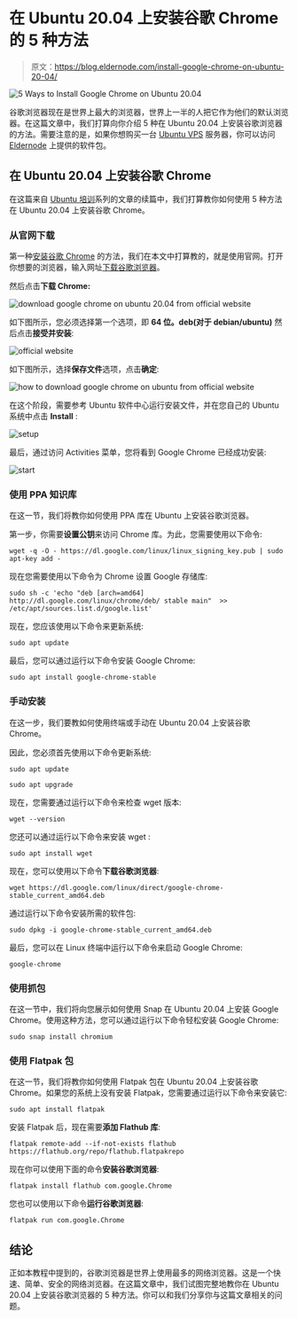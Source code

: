 # 在 Ubuntu 20.04 上安装谷歌 Chrome 的 5 种方法

> 原文：<https://blog.eldernode.com/install-google-chrome-on-ubuntu-20-04/>

![5 Ways to Install Google Chrome on Ubuntu 20.04](img/110f6fe2ea56135646352b2188af7253.png)

谷歌浏览器现在是世界上最大的浏览器，世界上一半的人把它作为他们的默认浏览器。在这篇文章中，我们打算向你介绍 5 种在 Ubuntu 20.04 上安装谷歌浏览器的方法。需要注意的是，如果你想购买一台 [Ubuntu VPS](https://eldernode.com/ubuntu-vps/) 服务器，你可以访问 [Eldernode](https://eldernode.com/) 上提供的软件包。

## **在 Ubuntu 20.04 上安装谷歌 Chrome**

在这篇来自 [Ubuntu 培训](https://blog.eldernode.com/tag/ubuntu/)系列的文章的续篇中，我们打算教你如何使用 5 种方法在 Ubuntu 20.04 上安装谷歌 Chrome。

### **从官网下载**

第一种[安装谷歌 Chrome](https://blog.eldernode.com/install-google-chrome-on-rdp-admin/) 的方法，我们在本文中打算教的，就是使用官网。打开你想要的浏览器，输入网址[下载谷歌浏览器](https://www.google.com/intl/en_us/chrome/)。

然后点击**下载 Chrome:**

![download google chrome on ubuntu 20.04 from official website](img/fa1282b31318c38f3bf55ea15144c8b1.png)

如下图所示，您必须选择第一个选项，即 **64 位。deb(对于 debian/ubuntu)** 然后点击**接受并安装**:

![official website](img/ad6b7fd18e0f74fe721ffab84b0a1c5b.png)

如下图所示，选择**保存文件**选项，点击**确定**:

![how to download google chrome on ubuntu from official website](img/d6ba18bfc36b105de8bb234ba327d35e.png)

在这个阶段，需要参考 Ubuntu 软件中心运行安装文件，并在您自己的 Ubuntu 系统中点击 **Install** :

![setup](img/0120f7e482aa0260a283964eed883f7d.png)

最后，通过访问 Activities 菜单，您将看到 Google Chrome 已经成功安装:

![start](img/5a05a5991d3f1bc5752c43e9b84ea188.png)

### **使用 PPA 知识库**

在这一节，我们将教你如何使用 PPA 库在 Ubuntu 上安装谷歌浏览器。

第一步，你需要**设置公钥**来访问 Chrome 库。为此，您需要使用以下命令:

```
wget -q -O - https://dl.google.com/linux/linux_signing_key.pub | sudo apt-key add -
```

现在您需要使用以下命令为 Chrome 设置 Google 存储库:

```
sudo sh -c 'echo "deb [arch=amd64] http://dl.google.com/linux/chrome/deb/ stable main"  >> /etc/apt/sources.list.d/google.list'
```

现在，您应该使用以下命令来更新系统:

```
sudo apt update
```

最后，您可以通过运行以下命令安装 Google Chrome:

```
sudo apt install google-chrome-stable
```

### **手动安装**

在这一步，我们要教如何使用终端或手动在 Ubuntu 20.04 上安装谷歌 Chrome。

因此，您必须首先使用以下命令更新系统:

```
sudo apt update
```

```
sudo apt upgrade
```

现在，您需要通过运行以下命令来检查 wget 版本:

```
wget --version
```

您还可以通过运行以下命令来安装 wget :

```
sudo apt install wget
```

现在，您可以使用以下命令**下载谷歌浏览器**:

```
wget https://dl.google.com/linux/direct/google-chrome-stable_current_amd64.deb
```

通过运行以下命令安装所需的软件包:

```
sudo dpkg -i google-chrome-stable_current_amd64.deb
```

最后，您可以在 Linux 终端中运行以下命令来启动 Google Chrome:

```
google-chrome
```

### **使用抓包**

在这一节中，我们将向您展示如何使用 Snap 在 Ubuntu 20.04 上安装 Google Chrome。使用这种方法，您可以通过运行以下命令轻松安装 Google Chrome:

```
sudo snap install chromium
```

### **使用 Flatpak 包**

在这一节，我们将教你如何使用 Flatpak 包在 Ubuntu 20.04 上安装谷歌 Chrome。如果您的系统上没有安装 Flatpak，您需要通过运行以下命令来安装它:

```
sudo apt install flatpak
```

安装 Flatpak 后，现在需要**添加 Flathub 库**:

```
flatpak remote-add --if-not-exists flathub https://flathub.org/repo/flathub.flatpakrepo
```

现在你可以使用下面的命令**安装谷歌浏览器**:

```
flatpak install flathub com.google.Chrome
```

您也可以使用以下命令**运行谷歌浏览器**:

```
flatpak run com.google.Chrome
```

## 结论

正如本教程中提到的，谷歌浏览器是世界上使用最多的网络浏览器。这是一个快速、简单、安全的网络浏览器。在这篇文章中，我们试图完整地教你在 Ubuntu 20.04 上安装谷歌浏览器的 5 种方法。你可以和我们分享你与这篇文章相关的问题。